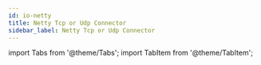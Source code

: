 ```yaml
---
id: io-netty
title: Netty Tcp or Udp Connector
sidebar_label: Netty Tcp or Udp Connector
---
```


import Tabs from '@theme/Tabs';
import TabItem from '@theme/TabItem';

